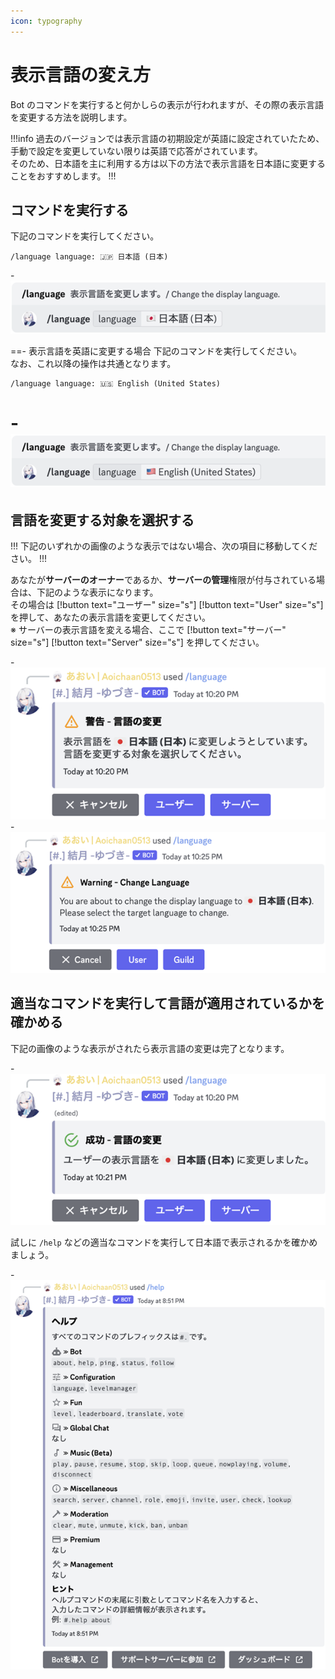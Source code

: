 ```yaml
---
icon: typography
---
```


# 表示言語の変え方
Bot のコマンドを実行すると何かしらの表示が行われますが、その際の表示言語を変更する方法を説明します。

!!!info
過去のバージョンでは表示言語の初期設定が英語に設定されていたため、手動で設定を変更していない限りは英語で応答がされています。<br />
そのため、日本語を主に利用する方は以下の方法で表示言語を日本語に変更することをおすすめします。
!!!

## コマンドを実行する
下記のコマンドを実行してください。

``` コマンドの実行例
/language language: 🇯🇵 日本語 (日本)
```

-![](step1-japanese.png)

==- 表示言語を英語に変更する場合
下記のコマンドを実行してください。<br />
なお、これ以降の操作は共通となります。

``` コマンドの実行例
/language language: 🇺🇸 English (United States)
```

-![](step1-english.png)
===

## 言語を変更する対象を選択する
!!!
下記のいずれかの画像のような表示ではない場合、次の項目に移動してください。
!!!

あなたが**サーバーのオーナー**であるか、**サーバーの管理**権限が付与されている場合は、下記のような表示になります。<br />
その場合は [!button text="ユーザー" size="s"] [!button text="User" size="s"] を押して、あなたの表示言語を変更してください。<br />
※ サーバーの表示言語を変える場合、ここで [!button text="サーバー" size="s"] [!button text="Server" size="s"] を押してください。

-![](step2-japanese.png)
-![](step2-english.png)

## 適当なコマンドを実行して言語が適用されているかを確かめる
下記の画像のような表示がされたら表示言語の変更は完了となります。

-![](step3.png)

試しに `/help` などの適当なコマンドを実行して日本語で表示されるかを確かめましょう。

-![日本語での表示例](step3-example.png)